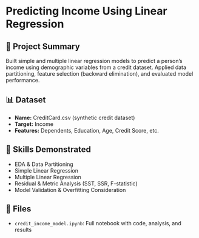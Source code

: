 # Predicting Income Using Linear Regression

## 📌 Project Summary
Built simple and multiple linear regression models to predict a person’s income using demographic variables from a credit dataset. Applied data partitioning, feature selection (backward elimination), and evaluated model performance.

## 📊 Dataset
- **Name:** CreditCard.csv (synthetic credit dataset)
- **Target:** Income
- **Features:** Dependents, Education, Age, Credit Score, etc.

## 🧠 Skills Demonstrated
- EDA & Data Partitioning
- Simple Linear Regression
- Multiple Linear Regression
- Residual & Metric Analysis (SST, SSR, F-statistic)
- Model Validation & Overfitting Consideration

## 📂 Files
- `credit_income_model.ipynb`: Full notebook with code, analysis, and results

